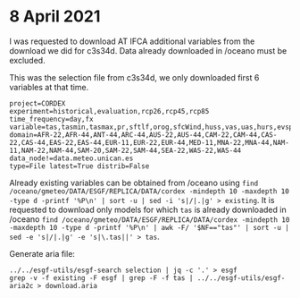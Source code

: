 # 8 April 2021

I was requested to download AT IFCA additional variables from the download we did for c3s34d. Data already downloaded in /oceano must be excluded.

This was the selection file from c3s34d, we only downloaded first 6 variables at that time.

```
project=CORDEX
experiment=historical,evaluation,rcp26,rcp45,rcp85
time_frequency=day,fx
variable=tas,tasmin,tasmax,pr,sftlf,orog,sfcWind,huss,vas,uas,hurs,evspsbl,psl,ps,rsds,rlds,clt
domain=AFR-22,AFR-44,ANT-44,ARC-44,AUS-22,AUS-44,CAM-22,CAM-44,CAS-22,CAS-44,EAS-22,EAS-44,EUR-11,EUR-22,EUR-44,MED-11,MNA-22,MNA-44,NAM-11,NAM-22,NAM-44,SAM-20,SAM-22,SAM-44,SEA-22,WAS-22,WAS-44
data_node!=data.meteo.unican.es
type=File latest=True distrib=False
```

Already existing variables can be obtained from /oceano using `find /oceano/gmeteo/DATA/ESGF/REPLICA/DATA/cordex -mindepth 10 -maxdepth 10 -type d -printf '%P\n' | sort -u | sed -i 's|/|.|g' > existing`.
It is requested to download only models for which `tas` is already downloaded in /oceano `find /oceano/gmeteo/DATA/ESGF/REPLICA/DATA/cordex -mindepth 10 -maxdepth 10 -type d -printf '%P\n' | awk -F/ '$NF=="tas"' | sort -u | sed -e 's|/|.|g' -e 's|\.tas||' > tas`.

Generate aria file:

```
../../esgf-utils/esgf-search selection | jq -c '.' > esgf
grep -v -f existing -F esgf | grep -F -f tas | ../../esgf-utils/esgf-aria2c > download.aria
```
